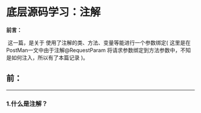 # 									 底层源码学习：注解



**前言：**

​		这一篇，是关于 使用了注解的类、方法、变量等能进行一个参数绑定( 这里是在PostMan一文中由于注解@RequestParam 将请求参数绑定到方法参数中，不知是如何注入，所以有了本篇记录 )。



## 前：

------

### 	1.什么是注解？

​	